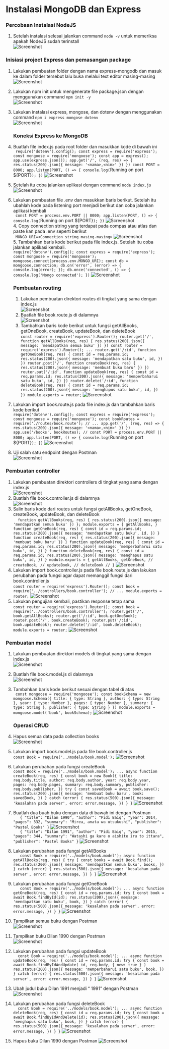 # Instalasi MongoDB dan Express <br>
### Percobaan Instalasi NodeJS

1. Setelah instalasi selesai jalankan command `node -v` untuk memeriksa apakah NodeJS sudah terinstall <br>
  ![Screenshot](../Screenshot3/1_node_v.png) <br>

### Inisiasi project Express dan pemasangan package
1. Lakukan pembuatan folder dengan nama express-mongodb dan masuk ke dalam folder tersebut lalu buka melalui text editor masing-masing <br>
![Screenshot](../Screenshot3/1_2_expressfolder.png) <br>
2. Lakukan npm init untuk mengenerate file package.json dengan menggunakan command `npm init -y` <br>
 ![Screenshot](../Screenshot3/2_npm_init-y.png) <br>
3. Lakukan instalasi express, mongose, dan dotenv dengan menggunakan command `npm i express mongose dotenv` <br>
 ![Screenshot](../Screenshot3/3_npm_express.png) <br>

   ### Koneksi Express ke MongoDB
1. Buatlah file index.js pada root folder dan masukkan kode di bawah ini <br>
` require('dotenv').config();
const express = require('express');
const mongoose = require('mongoose');
const app = express();
app.use(express.json());
app.get('/', (req, res) => {
res.status(200).json({
message: '<nama>,<nim>'
})
})
const PORT = 8000;
app.listen(PORT, () => {
console.log(`Running on port ${PORT}`);
})`
   ![Screenshot](../Screenshot3/4_indexjs.png) <br> 
2. Setelah itu coba jalankan aplikasi dengan command `node index.js` <br>
    ![Screenshot](../Screenshot3/5_node.png) <br>
3. Lakukan pembuatan file .env dan masukkan baris berikut. Setelah itu ubahlah kode pada listening port menjadi berikut dan coba jalankan aplikasi kembali <br>
  ` const PORT = process.env.PORT || 8000;
app.listen(PORT, () => {
console.log(`Running on port ${PORT}`);
})`
   ![Screenshot](../Screenshot3/6_env.png) <br>
   4. Copy connection string yang terdapat pada compas atau atlas dan paste kan pada .env seperti berikut <br>
  ` MONGO_URI=<Connection string masing-masing>`
    ![Screenshot](../Screenshot3/7_mongoconnect.png) <br>
   5. Tambahkan baris kode berikut pada file index.js. Setelah itu coba jalankan aplikasi kembali. <br>
   `require('dotenv').config();
const express = require('express');
const mongoose = require('mongoose');
mongoose.connect(process.env.MONGO_URI);
const db = mongoose.connection;
db.on('error', (error) => {
console.log(error);
});
db.once('connected', () => {
console.log('Mongo connected');
})`
    ![Screenshot](../Screenshot3/8_mongodb_connect.png) <br>

   ### Pembuatan routing
   1. Lakukan pembuatan direktori routes di tingkat yang sama dengan index.js <br>
   ![Screenshot](../Screenshot3/1_3_folderroute.png) <br>
   2. Buatlah file book.route.js di dalamnya <br>
   ![Screenshot](../Screenshot3/10_book_route_js.png) <br>
   3. Tambahkan baris kode berikut untuk fungsi getAllBooks, getOneBook, createBook, updateBook, dan deleteBook <br>
   `const router = require('express').Router();
router.get('/', function getAllBooks(req, res) {
res.status(200).json({
message: 'mendapatkan semua buku'
})
})
const router = require('express').Router();
...
router.get('/:id', function getOneBook(req, res) {
const id = req.params.id;
res.status(200).json({
message: 'mendapatkan satu buku',
id,
})
})
router.post('/', function createBook(req, res) {
res.status(200).json({
message: 'membuat buku baru'
})
})
router.put('/:id', function updateBook(req, res) {
const id = req.params.id;
res.status(200).json({
message: 'memperbaharui satu buku',
id,
})
})
router.delete('/:id', function deleteBook(req, res) {
const id = req.params.id;
res.status(200).json({
message: 'menghapus satu buku',
id,
})
})
module.exports = router;`
   ![Screenshot](../Screenshot3/11_getall.png) <br>
  4. Lakukan import book.route.js pada file index.js dan tambahkan baris kode berikut <br>
  `require('dotenv').config();
const express = require('express');
const mongoose = require('mongoose');
const bookRoutes = require('./routes/book.route'); //
...
app.get('/', (req, res) => {
res.status(200).json({
message: '<nama>,<nim>'
})
})
app.use('/books', bookRoutes); //
const PORT = process.env.PORT || 8000;
app.listen(PORT, () => {
console.log(`Running on port ${PORT}`);
})`
  ![Screenshot](../Screenshot3/1_5_routingindex.png) <br>
  5. Uji salah satu endpoint dengan Postman <br>
  ![Screenshot](../Screenshot3/1_6_postman1.png) <br>

   ### Pembuatan controller
   1. Lakukan pembuatan direktori controllers di tingkat yang sama dengan index.js <br>
   ![Screenshot](../Screenshot3/1_9_foldercontroller.png) <br>
   2. Buatlah file book.controller.js di dalamnya <br>
   ![Screenshot](../Screenshot3/1_10_bookcontrollerjs.png) <br>
   3. Salin baris kode dari routes untuk fungsi getAllBooks, getOneBook, createBook, updateBook, dan deleteBook <br>
 `  function getAllBooks(req, res) {
res.status(200).json({
message: 'mendapatkan semua buku'
})
};
module.exports = {
getAllBooks,
}
function getOneBook(req, res) {
const id = req.params.id;
res.status(200).json({
message: 'mendapatkan satu buku',
id,
})
}
function createBook(req, res) {
res.status(200).json({
message: 'membuat buku baru'
})
}
function updateBook(req, res) {
const id = req.params.id;
res.status(200).json({
message: 'memperbaharui satu buku',
id,
})
}
function deleteBook(req, res) {
const id = req.params.id;
res.status(200).json({
message: 'menghapus satu buku',
id,
})
}
module.exports = {
getAllBooks,
getOneBook, //
createBook, //
updateBook, //
deleteBook //
}`
    ![Screenshot](../Screenshot3/1_7_controllerjs.png) <br>
  4. Lakukan import book.controller.js pada file book.route.js dan lakukan perubahan pada fungsi agar dapat memanggil fungsi dari book.controller.js <br>
  `const router = require('express').Router();
const book = require('../controllers/book.controller'); //
...
module.exports = router;`
    ![Screenshot](../Screenshot3/1_8_routejs.png) <br>
  5. Lakukan pengujian kembali, pastikan response tetap sama <br>
  `const router = require('express').Router();
const book = require('../controllers/book.controller');
router.get('/', book.getAllBooks);
router.get('/:id', book.getOneBook);
router.post('/', book.createBook);
router.put('/:id', book.updateBook);
router.delete('/:id', book.deleteBook);
module.exports = router;`
   ![Screenshot](../Screenshot3/1_6_postman1.png) <br>


   ### Pembuatan model
1. Lakukan pembuatan direktori models di tingkat yang sama dengan index.js <br>
   ![Screenshot](../Screenshot3/1_11_modelfolder.png) <br>
2. Buatlah file book.model.js di dalamnya <br>
    ![Screenshot](../Screenshot3/1_11_modelfolder.png) <br>
3. Tambahkan baris kode berikut sesuai dengan tabel di atas <br>
  ` const mongoose = require('mongoose');
const bookSchema = new mongoose.Schema({
title: {
type: String
},
author: {
type: String
},
year: {
type: Number
},
pages: {
type: Number
},
summary: {
type: String
},
publisher: {
type: String
}
})
module.exports = mongoose.model('book', bookSchema);`
    ![Screenshot](../Screenshot3/1_12_bookmodeljs.png) <br>

   ### Operasi CRUD
1. Hapus semua data pada collection books <br>
    ![Screenshot](../Screenshot3/12_deletecoll.png) <br>
2. Lakukan import book.model.js pada file book.controller.js <br>
`const Book = require('../models/book.model');`
    ![Screenshot](../Screenshot3/1_11_modelfolder.png) <br>
3. Lakukan perubahan pada fungsi createBook <br>
   ``const Book = require('../models/book.model');
...
async function createBook(req, res) {
const book = new Book({
title: req.body.title,
author: req.body.author,
year: req.body.year,
pages: req.body.pages,
summary: req.body.summary,
publisher: req.body.publisher,
})
try {
const savedBook = await book.save();
res.status(200).json({
message: 'membuat buku baru',
book: savedBook,
})
} catch (error) {
res.status(500).json({
message: 'kesalahan pada server',
error: error.message,
})
}
}``
   ![Screenshot](../Screenshot3/13_createbook.png) <br>
4. Buatlah dua buah buku dengan data di bawah ini dengan Postman <br>
`   {
"title": "Dilan 1990",
"author": "Pidi Baiq",
"year": 2014,
"pages": 332,
"summary": "Mirea, anata wa utsukushī",
"publisher": "Pastel Books"
}`
   ![Screenshot](../Screenshot3/14_bukubaru1.png) <br>
`   {
"title": "Dilan 1991",
"author": "Pidi Baiq",
"year": 2015,
"pages": 344,
"summary": "Watashi ga kare o aishite iru to ittara",
"publisher": "Pastel Books"
}`
    ![Screenshot](../Screenshot3/14_bukubaru2.png) <br>
5. Lakukan perubahan pada fungsi getAllBooks <br>
`   const Book = require('../models/book.model');
async function getAllBooks(req, res) {
try {
const books = await Book.find();
res.status(200).json({
message: 'mendapatkan semua buku',
books,
})
} catch (error) {
res.status(500).json({
message: 'kesalahan pada server',
error: error.message,
})
}
}`
    ![Screenshot](../Screenshot3/17_getallbook.png) <br>
6. Lakukan perubahan pada fungsi getOneBook <br>
`   const Book = require('../models/book.model');
...
async function getOneBook(req, res) {
const id = req.params.id;
try {
const book = await Book.findById(id);
res.status(200).json({
message: 'mendapatkan satu buku',
book,
})
} catch (error) {
res.status(500).json({
message: 'kesalahan pada server',
error: error.message,
})
}
}`
    ![Screenshot](../Screenshot3/16_getonebook.png) <br>
7. Tampilkan semua buku dengan Postman <br>
    ![Screenshot](../Screenshot3/18_postman_getall.png) <br>
8. Tampilkan buku Dilan 1990 dengan Postman <br>
    ![Screenshot](../Screenshot3/23_getbooksdilan.png) <br>
9. Lakukan perubahan pada fungsi updateBook <br>
 `  const Book = require('../models/book.model');
...
async function updateBook(req, res) {
const id = req.params.id;
try {
const book = await Book.findByIdAndUpdate(
id, req.body, { new: true }
)
res.status(200).json({
message: 'memperbaharui satu buku',
book,
})
} catch (error) {
res.status(500).json({
message: 'kesalahan pada server',
error: error.message,
})
}
}`
    ![Screenshot](../Screenshot3/19_updatebook.png) <br>
10. Ubah judul buku Dilan 1991 menjadi “<NAMA PANGGILAN> 1991” dengan Postman <br>
    ![Screenshot](../Screenshot3/20_postmanupdatebook.png) <br>
11. Lakukan perubahan pada fungsi deleteBook <br>
`  const Book = require('../models/book.model');
...
async function deleteBook(req, res) {
const id = req.params.id;
try {
const book = await Book.findByIdAndDelete(id);
res.status(200).json({
message: 'menghapus satu buku',
book,
})
} catch (error) {
res.status(500).json({
message: 'kesalahan pada server',
error: error.message,
})
}
}`
   ![Screenshot](../Screenshot3/21_deletebook.png) <br>
12. Hapus buku Dilan 1990 dengan Postman 
   ![Screenshot](../Screenshot3/22_postmandelete.png) <br>
   

